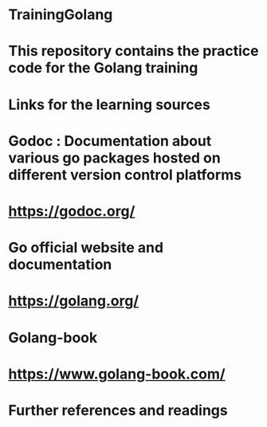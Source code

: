 # TrainingGolang
# This repository contains the practice code for the Golang training

# Links for the learning sources

# Godoc : Documentation about various go packages hosted on different version control platforms
# https://godoc.org/

# Go official website and documentation
# https://golang.org/

# Golang-book
# https://www.golang-book.com/

# Further references and readings
# 

